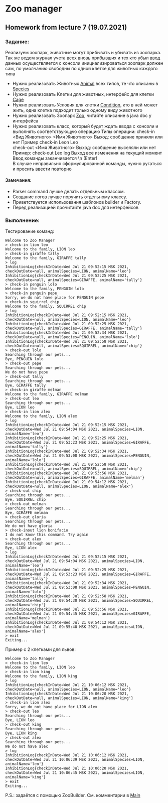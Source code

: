 # Zoo manager

## Homework from lecture 7 (19.07.2021)

### Задание:
Реализуем зоопарк, животные могут прибывать и убывать из зоопарка.
Так же ведем журнал учета всех вновь прибывших и тех кто убыл
ввод данных осуществляется с консоли
инициализироваться зоопарк должен сам, по умолчанию свободны по одной клетке для животных каждого типа

* Нужно реализовать Животных [Animal](model/Animal.java) всех типов, те что описаны в [Species](model/Species.java)
* Нужно реализовать Клетки для животных, интерфейс для клетки [Cage](model/Cage.java)
* Нужно реализовать Условия для клетки [Condition](model/Condition.java), кто в ней может жить, одна клетка подходит только одному виду животного
* Нужно реализовать Зоопарк [Zoo](Zoo.java), читайте описание в java doc у интерфейса
* Нужно реализовать класс, который будет ждать ввода с консоли и выполнять соответствующую операцию
  Типы операции:
  check-in <Вид Животного> <Имя Животного> Выход: сообщение приняли или нет Пример check-in Leon Leo  
  check-out <Имя Животного> Выход: сообщение выселяли или нет Пример: check-out Leo
  log Выход все изменения на текущий момент  
  Ввод команды заканчивается \n (Enter)  
  В случае неправильно сформулированной команды, нужно ругаться и просить ввести повторно

#### Замечания:
* Parser command лучше делать отдельным классом.
* Создание логов лучше поручить отдельному классу.
* Приветствуется использования шаблонов builder и Factory.
* Перед реализацией прочитайте java doc для интерфейсов

### Выполнение:

Тестирование команд:

```
Welcome to Zoo Manager
> check-in lion leo
Welcome to the family, LION leo
> check-in giraffe tally
Welcome to the family, GIRAFFE tally
> log
InhibitionLog{checkInDate=Wed Jul 21 09:52:15 MSK 2021, checkOutDate=null, animalSpecies=LION, animalName='leo'}
InhibitionLog{checkInDate=Wed Jul 21 09:52:25 MSK 2021, checkOutDate=null, animalSpecies=GIRAFFE, animalName='tally'}
> check-in penguin lolo
Welcome to the family, PENGUIN lolo
> check-in penguin pepe
Sorry, we do not have place for PENGUIN pepe
> check-in squirrel chip
Welcome to the family, SQUIRREL chip
> log
InhibitionLog{checkInDate=Wed Jul 21 09:52:15 MSK 2021, checkOutDate=null, animalSpecies=LION, animalName='leo'}
InhibitionLog{checkInDate=Wed Jul 21 09:52:25 MSK 2021, checkOutDate=null, animalSpecies=GIRAFFE, animalName='tally'}
InhibitionLog{checkInDate=Wed Jul 21 09:52:34 MSK 2021, checkOutDate=null, animalSpecies=PENGUIN, animalName='lolo'}
InhibitionLog{checkInDate=Wed Jul 21 09:52:58 MSK 2021, checkOutDate=null, animalSpecies=SQUIRREL, animalName='chip'}
> check-out lolo
Searching through our pets...
Bye, PENGUIN lolo
> check-out pepe
Searching through our pets...
We do not have pepe
> check-out tally
Searching through our pets...
Bye, GIRAFFE tally
> check-in giraffe melman
Welcome to the family, GIRAFFE melman
> check-out leo
Searching through our pets...
Bye, LION leo
> check-in lion alex
Welcome to the family, LION alex
> log
InhibitionLog{checkInDate=Wed Jul 21 09:52:15 MSK 2021, checkOutDate=Wed Jul 21 09:54:04 MSK 2021, animalSpecies=LION, animalName='leo'}
InhibitionLog{checkInDate=Wed Jul 21 09:52:25 MSK 2021, checkOutDate=Wed Jul 21 09:53:23 MSK 2021, animalSpecies=GIRAFFE, animalName='tally'}
InhibitionLog{checkInDate=Wed Jul 21 09:52:34 MSK 2021, checkOutDate=Wed Jul 21 09:53:08 MSK 2021, animalSpecies=PENGUIN, animalName='lolo'}
InhibitionLog{checkInDate=Wed Jul 21 09:52:58 MSK 2021, checkOutDate=null, animalSpecies=SQUIRREL, animalName='chip'}
InhibitionLog{checkInDate=Wed Jul 21 09:53:56 MSK 2021, checkOutDate=null, animalSpecies=GIRAFFE, animalName='melman'}
InhibitionLog{checkInDate=Wed Jul 21 09:54:12 MSK 2021, checkOutDate=null, animalSpecies=LION, animalName='alex'}
> check-out chip
Searching through our pets...
Bye, SQUIRREL chip
> check-out melman
Searching through our pets...
Bye, GIRAFFE melman
> check-out gloria
Searching through our pets...
We do not have gloria
> check-inout lion bonifacio
I do not know this command. Try again
> check-out alex
Searching through our pets...
Bye, LION alex
> log
InhibitionLog{checkInDate=Wed Jul 21 09:52:15 MSK 2021, checkOutDate=Wed Jul 21 09:54:04 MSK 2021, animalSpecies=LION, animalName='leo'}
InhibitionLog{checkInDate=Wed Jul 21 09:52:25 MSK 2021, checkOutDate=Wed Jul 21 09:53:23 MSK 2021, animalSpecies=GIRAFFE, animalName='tally'}
InhibitionLog{checkInDate=Wed Jul 21 09:52:34 MSK 2021, checkOutDate=Wed Jul 21 09:53:08 MSK 2021, animalSpecies=PENGUIN, animalName='lolo'}
InhibitionLog{checkInDate=Wed Jul 21 09:52:58 MSK 2021, checkOutDate=Wed Jul 21 09:54:30 MSK 2021, animalSpecies=SQUIRREL, animalName='chip'}
InhibitionLog{checkInDate=Wed Jul 21 09:53:56 MSK 2021, checkOutDate=Wed Jul 21 09:54:45 MSK 2021, animalSpecies=GIRAFFE, animalName='melman'}
InhibitionLog{checkInDate=Wed Jul 21 09:54:12 MSK 2021, checkOutDate=Wed Jul 21 09:55:48 MSK 2021, animalSpecies=LION, animalName='alex'}
> exit
Exiting...
```

Пример с 2 клетками для львов:

```
Welcome to Zoo Manager
> check-in lion leo
Welcome to the family, LION leo
> check-in lion king
Welcome to the family, LION king
> log
InhibitionLog{checkInDate=Wed Jul 21 10:06:12 MSK 2021, checkOutDate=null, animalSpecies=LION, animalName='leo'}
InhibitionLog{checkInDate=Wed Jul 21 10:06:20 MSK 2021, checkOutDate=null, animalSpecies=LION, animalName='king'}
> check-in lion alex
Sorry, we do not have place for LION alex
> check-out leo
Searching through our pets...
Bye, LION leo
> check-out king
Searching through our pets...
Bye, LION king
> check-out alex
Searching through our pets...
We do not have alex
> log
InhibitionLog{checkInDate=Wed Jul 21 10:06:12 MSK 2021, checkOutDate=Wed Jul 21 10:06:39 MSK 2021, animalSpecies=LION, animalName='leo'}
InhibitionLog{checkInDate=Wed Jul 21 10:06:20 MSK 2021, checkOutDate=Wed Jul 21 10:06:45 MSK 2021, animalSpecies=LION, animalName='king'}
> exit
Exiting...
```

P.S.: задаётся с помощью ZooBuilder. См. комментарии в [Main](https://github.com/TomSuworof/netcracker/blob/a29cd3b9784e7827dd2311797a9a40013ef33abe/src/homeworks/hwFromLecture7/Main.java#L20)